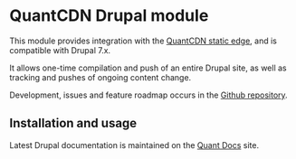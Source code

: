 # QuantCDN Drupal module

This module provides integration with the [QuantCDN static edge](https://www.quantcdn.io), and is compatible with Drupal 7.x.

It allows one-time compilation and push of an entire Drupal site, as well as tracking and pushes of ongoing content change.

Development, issues and feature roadmap occurs in the [Github repository](https://github.com/quantcdn/drupal).

## Installation and usage

Latest Drupal documentation is maintained on the [Quant Docs](https://docs.quantcdn.io/docs/integrations/drupal) site.
